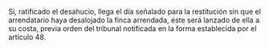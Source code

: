 Si, ratificado el desahucio, llega el día señalado para la restitución sin que el arrendatario haya desalojado la finca arrendada, éste será lanzado de ella a su costa, previa orden del tribunal notificada en la forma establecida por el artículo 48.